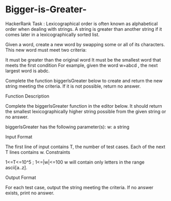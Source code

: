 # Bigger-is-Greater-
HackerRank Task : 
Lexicographical order is often known as alphabetical order when dealing with strings. A string is greater than another string if it comes later in a lexicographically sorted list.

Given a word, create a new word by swapping some or all of its characters. This new word must meet two criteria:

It must be greater than the original word
It must be the smallest word that meets the first condition
For example, given the word w=abcd , the next largest word is abdc.

Complete the function biggerIsGreater below to create and return the new string meeting the criteria. If it is not possible, return no answer.

Function Description

Complete the biggerIsGreater function in the editor below. It should return the smallest lexicographically higher string possible from the given string or no answer.

biggerIsGreater has the following parameter(s):
w: a string

Input Format

The first line of input contains T, the number of test cases. 
Each of the next T lines contains w.
Constraints

1<=T<=10^5 ; 
1<=|w|<=100
w will contain only letters in the range ascii[a..z].
 
 Output Format

For each test case, output the string meeting the criteria. If no answer exists, print no answer.
